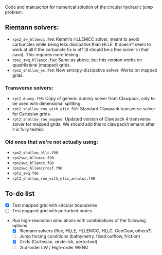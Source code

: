 Code and manuscript for numerical solution of the circular hydraulic jump problem.

## Riemann solvers:

- `rpn2_sw_hllemcc.f90`: Kemm's HLLEMCC solver, meant to avoid carbuncles while
  being less dissipative than HLLE.  It doesn't seem to work at all if the carbuncle
  fix is off (it should be a Roe solver in that case).  This requires more testing.
- `rpn2_swq_hllemcc.f90`: Same as above, but this version works on quadrilateral
  (mapped) grids.
- `rpn2_shallow_es.f90`: New entropy-dissipative solver.  Works on mapped grids.

### Transverse solvers:

- `rpt2_dummy.f90`: Copy of generic dummy solver from Clawpack, only to be used with dimensional splitting.
- `rpt2_shallow_roe_with_efix.f90`: Standard Clawpack transverse solver for Cartesian grids.
- `rpt2_shallow_roe_mapped`: Updated version of Clawpack 4 transverse solver for mapped grids.  We should add this to clawpack/riemann after it is fully tested.

### Old ones that we're not actually using:
- `rpn2_shallow_hllc.f90`
- `rpn2swq-hllemcc.f90`
- `rpn2swq_hllemcc.f90`
- `rpn2swq_hllemccroef.f90`
- `rpt2_swq.f90`
- `rpt2_shallow_roe_with_efix_annulus.f90`



## To-do list

- [X] Test mapped grid with circular boundaries
- [ ] Test mapped grid with perturbed nodes
- Run high-resolution simulations with combinations of the following options
    - [X] Riemann solvers (Roe, HLLE, HLLEMCC, HLLC, GeoClaw, others?)
    - [ ] Jump forcing conditions (bathymetry, fixed outflow, friction)
    - [X] Grids (Cartesian, circle-ish, perturbed)
    - [ ] 2nd-order LW / High-order WENO
